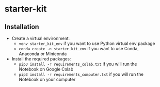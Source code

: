 # starter-kit

## Installation

- Create a virtual environment:
    - `venv starter_kit_env` if you want to use Python virtual env package
    - `conda create -n starter_kit_env` if you want to use Conda, Anaconda or Miniconda
- Install the required packages:
    - `pip3 install -r requirements_colab.txt` if you will run the Notebook on Google Colab
    - `pip3 install -r requirements_computer.txt` if you will run the Notebook on your computer